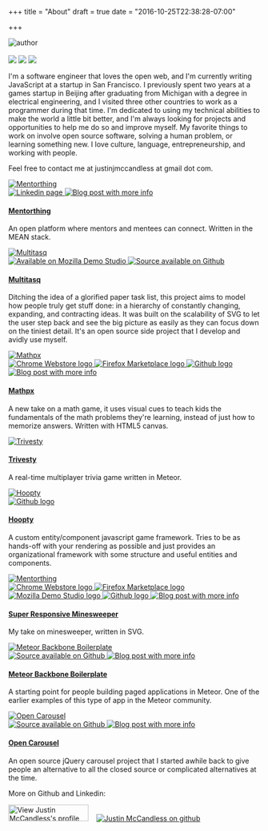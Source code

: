 +++
title = "About"
draft = true
date = "2016-10-25T22:38:28-07:00"

+++

<div class="about">
  <div class="about-aside">
    <img src="/images/author_thumb.jpg" alt="author" />
    <br /><br />
    <a href="https://plus.google.com/113942692574131661213?rel=author" class="logo"><img src="/img/googleplus.jpg" /></a>
    <a href="https://www.linkedin.com/in/justinmccandless" class="logo"><img src="/img/icon-linkedin.png" /></a>
    <a href="https://github.com/justinmc" class="logo"><img src="/img/icon-github.png" /></a>
  </div>
  <p>
  I'm a software engineer that loves the open web, and I'm currently writing JavaScript at a startup in San Francisco. I previously spent two years at a games startup in Beijing after graduating from Michigan with a degree in electrical engineering, and I visited three other countries to work as a programmer during that time. I'm dedicated to using my technical abilities to make the world a little bit better, and I'm always looking for projects and opportunities to help me do so and improve myself. My favorite things to work on involve open source software, solving a human problem, or learning something new. I love culture, language, entrepreneurship, and working with people.
  </p>
  <p>
  Feel free to contact me at justinjmccandless at gmail dot com.
  </p>
  <div class="projects">
    <div class="project">
        <a href="http://www.mentorthing.com">
            <img src="http://justinmccandless.com/files/logo-biggish.png" class="project-logo" alt="Mentorthing"/>
        </a>
        <br />
        <div class="icons">
            <a href="https://www.linkedin.com/company/mentorthing">
                <img src="/img/icon-linkedin.png" class="project-icon" title="Linkedin page" alt="Linkedin page"/>
            </a>
            <a href="http://justinmccandless.com/blog/Announcing+Mentorthing">
                <img src="http://justinmccandless.com/img/vegas.png" class="project-icon" title="Blog post with more info" alt="Blog post with more info" />
            </a>
        </div>
        <a href="http://www.mentorthing.com">
            <h4>Mentorthing</h4>
        </a>
        <p>
            An open platform where mentors and mentees can connect.  Written in the MEAN stack.
        </p>
    </div>
    <div class="project">
        <a href="http://www.multitasq.com">
            <img src="http://justinmccandless.com/files/multitasqScreenshotSmall.png" class="project-logo" alt="Multitasq" />
        </a>
        <br />
        <div class="icons">
            <a href="https://developer.mozilla.org/en-US/demos/detail/multitasq">
                <img src="/img/icon-mozilla-demo.png" class="project-icon" title="Available on Mozilla Demo Studio" alt="Available on Mozilla Demo Studio"/>
            </a>
            <a href="https://github.com/justinmc/multitasq">
                <img src="/img/icon-github-octocat.png" class="project-icon" title="Source available on Github" alt="Source available on Github"/>
            </a>
        </div>
        <a href="http://www.multitasq.com">
            <h4>Multitasq</h4>
        </a>
        <p>
            Ditching the idea of a glorified paper task list, this project aims to model how people truly get stuff done: in a hierarchy of constantly changing, expanding, and contracting ideas. It was built on the scalability of SVG to let the user step back and see the big picture as easily as they can focus down on the tiniest detail.  It's an open source side project that I develop and avidly use myself.
        </p>
    </div>
    <div class="project">
        <a href="http://mathpx.justinmccandless.com">
            <img src="http://justinmccandless.com/files/mathpxArticleBig.png" class="project-logo" alt="Mathpx"/>
        </a>
        <br />
        <div class="icons">
            <a href="https://chrome.google.com/webstore/detail/mathpx/eopjfmdjkjcmapcgkobjfibcmlepehin">
                <img src="/img/chrome-webstore.png" class="project-icon" title="Available in the Chrome Webstore" alt="Chrome Webstore logo" />
            </a>
            <a href="https://marketplace.firefox.com/app/mathpx/">
                <img src="/img/firefox-marketplace.png" class="project-icon" title="Available in the Firefox Marketplace" alt="Firefox Marketplace logo" />
            </a>
            <a href="https://github.com/justinmc/mathpx">
                <img src="/img/icon-github-octocat.png" class="project-icon" title="Source available on Github" alt="Github logo" />
            </a>
            <a href="http://justinmccandless.com/blog/Announcing+Mathpx">
                <img src="http://justinmccandless.com/img/vegas.png" class="project-icon" title="Blog post with more info" alt="Blog post with more info" />
            </a>
        </div>
        <a href="http://mathpx.justinmccandless.com">
            <h4>Mathpx</h4>
        </a>
        <p>
            A new take on a math game, it uses visual cues to teach kids the fundamentals of the math problems they're learning, instead of just how to memorize answers.  Written with HTML5 canvas.
        </p>
    </div>
    <div class="project">
        <a href="http://www.trivesty.com">
            <img src="/img/logo-trivesty.png" class="project-logo" alt="Trivesty"/>
        </a>
        <br />
        <div class="icons">
        </div>
        <a href="http://www.trivesty.com">
            <h4>Trivesty</h4>
        </a>
        <p>
            A real-time multiplayer trivia game written in Meteor.
        </p>
    </div>
    <div class="project">
        <a href="https://github.com/justinmc/hoopty">
            <img src="http://184.106.225.148/public/hoopty_logo.gif" class="project-logo" alt="Hoopty"/>
        </a>
        <br />
        <div class="icons">
            <a href="https://github.com/justinmc/hoopty">
                <img src="/img/icon-github-octocat.png" class="project-icon" title="Source available on Github" alt="Github logo" />
            </a>
        </div>
        <a href="https://github.com/justinmc/hoopty">
            <h4>Hoopty</h4>
        </a>
        <p>
            A custom entity/component javascript game framework.  Tries to be as hands-off with your rendering as possible and just provides an organizational framework with some structure and useful entities and components.
        </p>
    </div>
    <div class="project">
        <a href="justinmccandless.com/demos/minesweeper/index.html">
            <img src="http://justinmccandless.com/files/banner.png" class="project-logo" alt="Mentorthing"/>
        </a>
        <br />
        <div class="icons">
            <a href="https://chrome.google.com/webstore/detail/super-responsive-mineswee/mohhacgajmfbfiekiahbihcomaaohbeb?hl=en-US&gl=US">
                <img src="/img/chrome-webstore.png" class="project-icon" title="Available in the Chrome Webstore" alt="Chrome Webstore logo" />
            </a>
            <a href="https://marketplace.firefox.com/app/super-responsive-minesweepe/">
                <img src="/img/firefox-marketplace.png" class="project-icon" title="Available in the Firefox Marketplace" alt="Firefox Marketplace logo" />
            </a>
            <a href="https://developer.mozilla.org/en-US/demos/detail/svg-minesweeper">
                <img src="/img/icon-mozilla-demo.png" class="project-icon" title="Featured on Mozilla Demo Studio" alt="Mozilla Demo Studio logo"/>
            </a>
            <a href="https://github.com/justinmc/SVG-Minesweeper">
                <img src="/img/icon-github-octocat.png" class="project-icon" title="Source available on Github" alt="Github logo" />
            </a>
            <a href="http://justinmccandless.com/blog/Super+Responsive+Minesweeper">
                <img src="http://justinmccandless.com/img/vegas.png" class="project-icon" title="Blog post with more info" alt="Blog post with more info" />
            </a>
        </div>
        <a href="justinmccandless.com/demos/minesweeper/index.html">
            <h4>Super Responsive Minesweeper</h4>
        </a>
        <p>
            My take on minesweeper, written in SVG.
        </p>
    </div>
    <div class="project">
        <a href="http://backbone-boilerplate.meteor.com/">
            <img src="/img/logo-mbb.png" class="project-logo" alt="Meteor Backbone Boilerplate"/>
        </a>
        <br />
        <div class="icons">
            <a href="https://github.com/justinmc/meteor-backbone-boilerplate">
                <img src="/img/icon-github-octocat.png" class="project-icon" title="Source available on Github" alt="Source available on Github"/>
            </a>
            <a href="http://justinmccandless.com/blog/A+Starting+Point+for+Meteor+and+Backbone+Apps">
                <img src="http://justinmccandless.com/img/vegas.png" class="project-icon" title="Blog post with more info" alt="Blog post with more info" />
            </a>
        </div>
        <a href="http://backbone-boilerplate.meteor.com/">
            <h4>Meteor Backbone Boilerplate</h4>
        </a>
        <p>
            A starting point for people building paged applications in Meteor.  One of the earlier examples of this type of app in the Meteor community.
        </p>
    </div>
    <div class="project">
        <a href="https://github.com/justinmc/jQuery-Open-Carousel">
            <img src="/img/logo-carousel.png" class="project-logo" alt="Open Carousel"/>
        </a>
        <br />
        <div class="icons">
            <a href="https://github.com/justinmc/jQuery-Open-Carousel">
                <img src="/img/icon-github-octocat.png" class="project-icon" title="Source available on Github" alt="Source available on Github"/>
            </a>
            <a href="http://justinmccandless.com/blog/Open+Source+jQuery+Carousel">
                <img src="http://justinmccandless.com/img/vegas.png" class="project-icon" title="Blog post with more info" alt="Blog post with more info" />
            </a>
        </div>
        <a href="https://github.com/justinmc/jQuery-Open-Carousel">
            <h4>Open Carousel</h4>
        </a>
        <p>
            An open source jQuery carousel project that I started awhile back to give people an alternative to all the closed source or complicated alternatives at the time.
        </p>
    </div>
    <p>
        More on Github and Linkedin:
    </p>
    <a href="http://cn.linkedin.com/in/justinmccandless" style="text-decoration: none;" target="_blank">  
        <img src="http://www.linkedin.com/img/webpromo/btn_viewmy_160x33.png" width="160" height="33" border="0" alt="View Justin McCandless's profile on LinkedIn" />      
    </a>
    &nbsp;&nbsp;
    <a href="http://www.github.com/justinmc" target="_blank">  
        <img src="/img/icon-github.png" alt="Justin McCandless on github" />      
    </a>
  </div>
</div>
